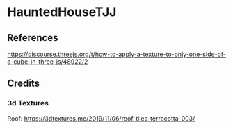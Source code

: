 # HauntedHouseTJJ


## References

https://discourse.threejs.org/t/how-to-apply-a-texture-to-only-one-side-of-a-cube-in-three-js/48922/2

## Credits

### 3d Textures 

Roof: https://3dtextures.me/2019/11/06/roof-tiles-terracotta-003/